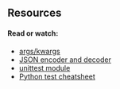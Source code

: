 ## Resources
#### Read or watch:

 - [args/kwargs](https://yasoob.me/2013/08/04/args-and-kwargs-in-python-explained/)
 - [JSON encoder and decoder](https://docs.python.org/3/library/json.html)
 - [unittest module](https://docs.python.org/3.4/library/unittest.html#module-unittest)
 - [Python test cheatsheet](https://www.pythonsheets.com/notes/python-tests.html)
